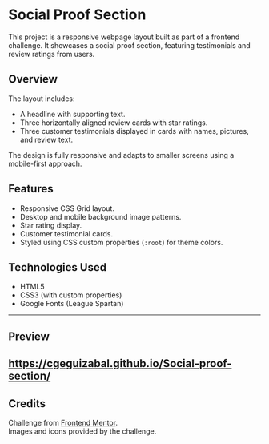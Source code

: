 # Social Proof Section

This project is a responsive webpage layout built as part of a frontend challenge. It showcases a social proof section, featuring testimonials and review ratings from users.

## Overview

The layout includes:

- A headline with supporting text.
- Three horizontally aligned review cards with star ratings.
- Three customer testimonials displayed in cards with names, pictures, and review text.

The design is fully responsive and adapts to smaller screens using a mobile-first approach.

## Features

- Responsive CSS Grid layout.
- Desktop and mobile background image patterns.
- Star rating display.
- Customer testimonial cards.
- Styled using CSS custom properties (`:root`) for theme colors.

## Technologies Used

- HTML5
- CSS3 (with custom properties)
- Google Fonts (League Spartan)

---
## Preview
https://cgeguizabal.github.io/Social-proof-section/
---

## Credits

Challenge from [Frontend Mentor](https://www.frontendmentor.io).  
Images and icons provided by the challenge.




